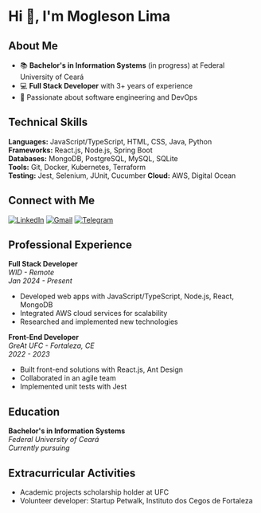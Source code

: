 # Hi 👋, I'm Mogleson Lima
## About Me
- 📚 **Bachelor's in Information Systems** (in progress) at Federal University of Ceará
- 💻 **Full Stack Developer** with 3+ years of experience
- 💭 Passionate about software engineering and DevOps
  
## Technical Skills

**Languages:** JavaScript/TypeScript, HTML, CSS, Java, Python  
**Frameworks:** React.js, Node.js, Spring Boot  
**Databases:** MongoDB, PostgreSQL, MySQL, SQLite  
**Tools:** Git, Docker, Kubernetes, Terraform  
**Testing:** Jest, Selenium, JUnit, Cucumber
**Cloud:** AWS, Digital Ocean


## Connect with Me
[![LinkedIn](https://img.shields.io/badge/LinkedIn-0077B5?style=for-the-badge&logo=linkedin&logoColor=white)](https://www.linkedin.com/in/moglesonlima/)
[![Gmail](https://img.shields.io/badge/Gmail-D14836?style=for-the-badge&logo=gmail&logoColor=white)](mailto:moglesonlima@gmail.com)
[![Telegram](https://img.shields.io/badge/Telegram-2CA5E0?style=for-the-badge&logo=telegram&logoColor=white)](https://t.me/Mogleson_Lima)

## Professional Experience

**Full Stack Developer**  
*WID - Remote*  
_Jan 2024 - Present_  
- Developed web apps with JavaScript/TypeScript, Node.js, React, MongoDB
- Integrated AWS cloud services for scalability
- Researched and implemented new technologies

**Front-End Developer**  
*GreAt UFC - Fortaleza, CE*  
_2022 - 2023_  
- Built front-end solutions with React.js, Ant Design
- Collaborated in an agile team
- Implemented unit tests with Jest

## Education
**Bachelor's in Information Systems**  
*Federal University of Ceará*  
_Currently pursuing_
## Extracurricular Activities

- Academic projects scholarship holder at UFC
- Volunteer developer: Startup Petwalk, Instituto dos Cegos de Fortaleza
